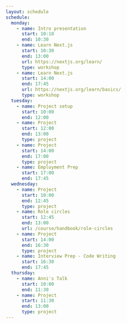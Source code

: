 ```yaml
---
layout: schedule
schedule:
  monday:
    - name: Intro presentation
      start: 10:10
      end: 10:30
    - name: Learn Next.js
      start: 10:30
      end: 13:00
      url: https://nextjs.org/learn/
      type: workshop
    - name: Learn Next.js
      start: 14:00
      end: 17:45
      url: https://nextjs.org/learn/basics/
      type: workshop
  tuesday:
    - name: Project setup
      start: 10:00
      end: 12:00
    - name: Project
      start: 12:00
      end: 13:00
      type: project
    - name: Project
      start: 14:00
      end: 17:00
      type: project
    - name: Employment Prep
      start: 17:00
      end: 17:45
  wednesday:
    - name: Project
      start: 10:00
      end: 12:45
      type: project
    - name: Role circles
      start: 12:45
      end: 13:00
      url: /course/handbook/role-circles
    - name: Project
      start: 14:00
      end: 16:30
      type: project
    - name: Interview Prep - Code Writing
      start: 16:30
      end: 17:45
  thursday:
    - name: Anni's Talk
      start: 10:00
      end: 11:30
    - name: Project
      start: 11:30
      end: 13:00
      type: project
---
```

